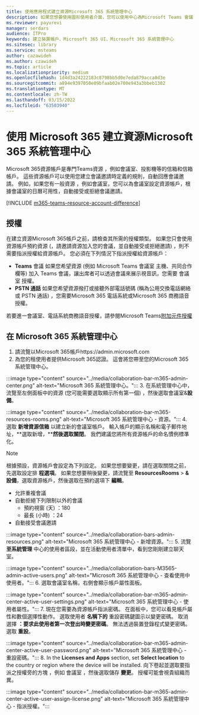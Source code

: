 ```yaml
---
title: 使用應用程式建立資源Microsoft 365 系統管理中心
description: 如果您想要使用圖形使用者介面，您可以使用中心為Microsoft Teams 會議室和共同Microsoft Teams建立資源Microsoft 365 系統管理帳戶。
ms.reviewer: payurevi
manager: serdars
audience: ITPro
keywords: 建立裝置帳戶、Microsoft 365 UI、Microsoft 365 系統管理中心
ms.sitesec: library
ms.service: msteams
author: cazawideh
ms.author: czawideh
ms.topic: article
ms.localizationpriority: medium
ms.openlocfilehash: 1d4d3a24222183c8798bb5d0e7eda879acca8d3e
ms.sourcegitcommit: a894e9397050e09bfaab02e700e943a3bbeb1302
ms.translationtype: MT
ms.contentlocale: zh-TW
ms.lasthandoff: 03/15/2022
ms.locfileid: "63503940"
---
```

# <a name="create-a-microsoft-365-resource-account-using-the-microsoft-365-admin-center"></a>使用 Microsoft 365 建立資源Microsoft 365 系統管理中心

Microsoft 365資源帳戶是專門Teams資源 ，例如會議室、投影機等的信箱和信箱帳戶。 這些資源帳戶可以使用您建立會議邀請時定義的規則，自動回應會議邀請。 例如，如果您有一般資源 ，例如會議室，您可以為會議室設定資源帳戶，根據會議室的日曆可用性，自動接受或拒絕會議邀請。

<!-- The steps in this article show you how to set up a resource account using the Microsoft 365 admin center. If you'd rather use PowerShell to create resource accounts, [Create a resource account using the PowerShell](resource-account-ps.md). -->

[!INCLUDE [m365-teams-resource-account-difference](../includes/m365-teams-resource-account-difference.md)]

## <a name="licensing"></a>授權

在建立資源Microsoft 365帳戶之前，請檢查其所需的授權類型。 如果您只會使用資源帳戶預約資源 (，請邀請資源加入您的會議，並自動接受或拒絕邀請) ，則不需要指派授權給資源帳戶。 您必須在下列情況下指派授權給資源帳戶：

- **Teams** 會議 如果您希望資源 (例如 Microsoft Teams 會議室 主機、共同合作欄等) 加入 Teams 會議，讓出席者可以透過會議來展示視音訊，您需要 會議室 授權。 
- **PSTN 通話** 如果您希望資源撥打或接聽外部電話號碼 (稱為公用交換電話網絡或 PSTN 通話) ，您需要Microsoft 365 電話系統或Microsoft 365 商務語音授權。

若要進一會議室、電話系統商務語音授權，請參閱Microsoft Teams[附加元件授權](../teams-add-on-licensing/microsoft-teams-add-on-licensing.md)

## <a name="create-a-resource-account-in-the-microsoft-365-admin-center"></a><a href="" id="create-device-acct-m365-admin-ctr"></a>在 Microsoft 365 系統管理中心

1. 請流覽以Microsoft 365帳戶https://admin.microsoft.com
2. 為您的租使用者提供Microsoft 365認證。 這會將您帶至您的Microsoft 365 系統管理中心。

:::image type="content" source="../media/collaboration-bar-m365-admin-center.png" alt-text="Microsoft 365 系統管理中心。":::
3. 在系統管理中心中，流覽至左側面板中的資源 (您可能需要選取顯示所有第一個) ，然後選取會議室&**設備**。

:::image type="content" source="../media/collaboration-bar-m365-resources-rooms.png" alt-text="Microsoft 365 系統管理中心 - 資源。":::
4. 選取 **新增資源信箱** 以建立新的會議室帳戶。 輸入帳戶的顯示名稱和電子郵件地址，**選取新增，****然後選取關閉**。 我們建議您將所有資源帳戶的命名慣例標準化。

> [!NOTE]
> 根據預設，資源帳戶會設定為下列設定。 如果您想要變更，請在選取關閉之前，先選取設定排 **程選項**。 如果您想要稍後變更，請流覽至 **ResourcesRooms**  >  **&設備**，選取資源帳戶，然後選取在預約選項下 **編輯**。
>
> - 允許重複會議
> - 自動拒絕下列限制以外的會議
>   - 預約視窗 (天) ：180
>   - 最長 (小時) ：24
> - 自動接受會議邀請

:::image type="content" source="../media/collaboration-bars-admin-resources.png" alt-text="Microsoft 365 系統管理中心 - 新增資源。":::
5. 流覽 **至系統管理** 中心的使用者區段，並在活動使用者清單中，看到您剛剛建立聊天室。

:::image type="content" source="../media/collaboration-bars-M3565-admin-active-users.png" alt-text="Microsoft 365 系統管理中心 - 查看使用中使用者。":::
6. 選取會議室名稱，右側會顯示帳戶屬性面板。

:::image type="content" source="../media/collaboration-bar-m365-admin-center-active-user-settings.png" alt-text="Microsoft 365 系統管理中心 - 使用者屬性。":::
7. 現在您需要為資源帳戶指派密碼。 在面板中，您可以看見帳戶屬性和數個選擇性動作。 選取使用者 **名稱下的** 重設密碼鍵圖示以變更密碼。 取消選擇 **：要求此使用者第一次登出時變更密碼**。 無法透過裝置登錄程式變更密碼。 選取 **重設**。

:::image type="content" source="../media/collaboration-bar-m365-admin-center-active-user-password.png" alt-text="Microsoft 365 系統管理中心 - 重設密碼。":::
8. In the **Licenses and Apps** section, set **Select location** to the country or region where the device will be installed. 向下卷起並選取要指派之授權旁的方塊 ，例如 會議室 ，然後選取儲存 **變更**。 授權可能會視貴組織而異。

:::image type="content" source="../media/collaboration-bar-m365-admin-center-active-user-assign-license.png" alt-text="Microsoft 365 系統管理中心 - 指派授權。":::
